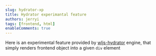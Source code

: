 ```yaml
---
slug: hydrator-xp
title: Hydrator experimantal feature
authors: jerryi
tags: [frontend, html]
enableComments: true
---
```







Here is an experimental feature provided by [wljs-hydrator](https://github.com/JerryI/wljs-hydrator) engine, that simply renders frontend object into a given `div` element

<!--truncate-->

